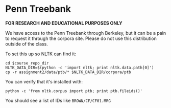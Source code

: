 # Penn Treebank

**FOR RESEARCH AND EDUCATIONAL PURPOSES ONLY**

We have access to the Penn Treebank through Berkeley, but it can be a pain to 
request it through the corpora site. Please do not use this distribution outside 
of the class.

To set this up so NLTK can find it:
```
cd $course_repo_dir
NLTK_DATA_DIR=$(python -c 'import nltk; print nltk.data.path[0]')
cp -r assignment2/data/ptb/* $NLTK_DATA_DIR/corpora/ptb
```

You can verify that it's installed with:
```
python -c 'from nltk.corpus import ptb; print ptb.fileids()'
```

You should see a list of IDs like `BROWN/CF/CF01.MRG`
